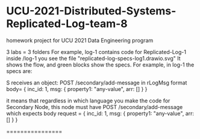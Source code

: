 # UCU-2021-Distributed-Systems-Replicated-Log-team-8
homework project for UCU 2021 Data Engineering program 

3 labs = 3 folders
For example, log-1 contains code for Replicated-Log-1
inside /log-1  you see the file "replicated-log-specs-log1.drawio.svg"
It shows the flow, and green blocks show the specs.
For example, in log-1 the specs are:
 
S receives an object:
POST  /secondary/add-message
in rLogMsg format
   body= {
          inc_id: 1,
          msg:  {  property1: "any-value",
                          arr: []
                    }
     }
     
it means that regardless in which language you make the code for Secondary Node, 
this node must have POST  /secondary/add-message   
which expects body request = {
          inc_id: 1,
          msg:  {  property1: "any-value",
                          arr: []
                    }
     }
     
================
